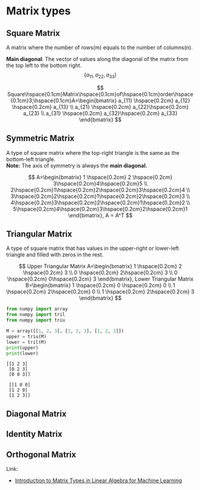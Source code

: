 # Matrix types

## Square Matrix

A matrix where the number of rows\(m\) equals to the number of columns\(n\).

**Main diagonal**: The vector of values along the diagonal of the matrix from the top left to the bottom right. $$(a_{11}, a_{22}, a_{33})$$ 

$$
Square\hspace{0.1cm}Matrix\hspace{0.1cm}of\hspace{0.1cm}order\hspace{0.1cm}3;\hspace{0.1cm}A=\begin{bmatrix}
a_{11} \hspace{0.2cm} a_{12} \hspace{0.2cm} a_{13}
\\ a_{21} \hspace{0.2cm} a_{22}\hspace{0.2cm} a_{23}
\\ a_{31} \hspace{0.2cm} a_{32}\hspace{0.2cm} a_{33}
\end{bmatrix}
$$

## Symmetric Matrix

A type of square matrix where the top-right triangle is the same as the bottom-left triangle.  
**Note:** The axis of symmetry is always the **main diagonal.**

$$
A=\begin{bmatrix}
1 \hspace{0.2cm} 2 \hspace{0.2cm} 3\hspace{0.2cm}4\hspace{0.2cm}5
\\ 2\hspace{0.2cm}1\hspace{0.2cm}2\hspace{0.2cm}3\hspace{0.2cm}4
\\ 3\hspace{0.2cm}2\hspace{0.2cm}1\hspace{0.2cm}2\hspace{0.2cm}3
\\ 4\hspace{0.2cm}3\hspace{0.2cm}2\hspace{0.2cm}1\hspace{0.2cm}2
\\ 5\hspace{0.2cm}4\hspace{0.2cm}3\hspace{0.2cm}2\hspace{0.2cm}1
\end{bmatrix}, A = A^T
$$

## Triangular Matrix

A type of square matrix that has values in the upper-right or lower-left triangle and filled with zeros in the rest.

$$
Upper Triangular Matrix A=\begin{bmatrix}
1 \hspace{0.2cm} 2 \hspace{0.2cm} 3
\\ 0 \hspace{0.2cm} 2\hspace{0.2cm} 3
\\ 0 \hspace{0.2cm} 0\hspace{0.2cm} 3
\end{bmatrix},
Lower Triangular Matrix B=\begin{bmatrix}
1 \hspace{0.2cm} 0 \hspace{0.2cm} 0
\\ 1 \hspace{0.2cm} 2\hspace{0.2cm} 0
\\ 1 \hspace{0.2cm} 2\hspace{0.2cm} 3
\end{bmatrix}
$$

```python
from numpy import array
from numpy import tril
from numpy import triu

M = array([[1, 2, 3], [1, 2, 3], [1, 2, 3]])
upper = triu(M)
lower = tril(M)
print(upper)
print(lower)
```

```text
[[1 2 3]
 [0 2 3]
 [0 0 3]]
 
 [[1 0 0]
 [1 2 0]
 [1 2 3]]
```

## Diagonal Matrix

## Identity Matrix

## Orthogonal Matrix

Link:  
- [Introduction to Matrix Types in Linear Algebra for Machine Learning](https://machinelearningmastery.com/introduction-to-types-of-matrices-in-linear-algebra/)

